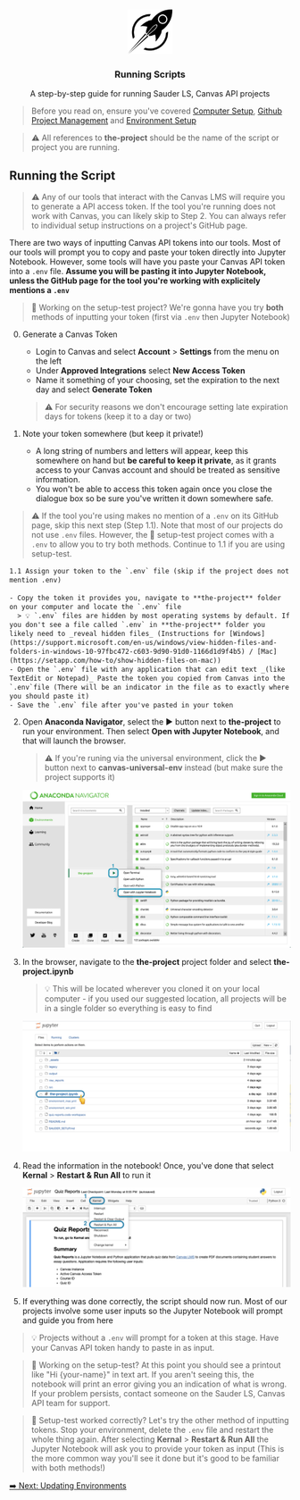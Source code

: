<br />
<p align="center">
  <div align="center">
    <img src="../imgs/rocket.png" alt="Logo" height="80">
  </div>

  <h3 align="center">Running Scripts</h3>

  <p align="center">
  A step-by-step guide for running Sauder LS, Canvas API projects
    <br />
  </p>
</p>

> Before you read on, ensure you've covered [Computer Setup](computer-setup.md), [Github Project Management](github-project-management.md) and [Environment Setup](environment-setup.md)

> ⚠️ All references to **the-project** should be the name of the script or project you are running.

## Running the Script

> ⚠️ Any of our tools that interact with the Canvas LMS will require you to generate a API access token. If the tool you're running does not work with Canvas, you can likely skip to Step 2. You can always refer to individual setup instructions on a project's GitHub page.

There are two ways of inputting Canvas API tokens into our tools. Most of our tools will prompt you to copy and paste your token directly into Jupyter Notebook. However, some tools will have you paste your Canvas API token into a `.env` file. **Assume you will be pasting it into Jupyter Notebook, unless the GitHub page for the tool you're working with explicitely mentions a `.env`**

> 👷 Working on the setup-test project? We're gonna have you try **both** methods of inputting your token (first via `.env` then Jupyter Notebook)

0. Generate a Canvas Token

   - Login to Canvas and select **Account** > **Settings** from the menu on the left
   - Under **Approved Integrations** select **New Access Token**
   - Name it something of your choosing, set the expiration to the next day and select **Generate Token**

   > ⚠️ For security reasons we don't encourage setting late expiration days for tokens (keep it to a day or two)

1. Note your token somewhere (but keep it private!)
   - A long string of numbers and letters will appear, keep this somewhere on hand but **be careful to keep it private**, as it grants access to your Canvas account and should be treated as sensitive information.
   - You won't be able to access this token again once you close the dialogue box so be sure you've written it down somewhere safe.

> ⚠️ If the tool you're using makes no mention of a `.env` on its GitHub page, skip this next step (Step 1.1). Note that most of our projects do not use `.env` files. However, the 👷 setup-test project comes with a `.env` to allow you to try both methods. Continue to 1.1 if you are using setup-test.

    1.1 Assign your token to the `.env` file (skip if the project does not mention .env)

    - Copy the token it provides you, navigate to **the-project** folder on your computer and locate the `.env` file
      > 💡 `.env` files are hidden by most operating systems by default. If you don't see a file called `.env` in **the-project** folder you likely need to _reveal hidden files_ (Instructions for [Windows](https://support.microsoft.com/en-us/windows/view-hidden-files-and-folders-in-windows-10-97fbc472-c603-9d90-91d0-1166d1d9f4b5) / [Mac](https://setapp.com/how-to/show-hidden-files-on-mac))
    - Open the `.env` file with any application that can edit text _(like TextEdit or Notepad)_ Paste the token you copied from Canvas into the `.env`file (There will be an indicator in the file as to exactly where you should paste it)
    - Save the `.env` file after you've pasted in your token

2. Open **Anaconda Navigator**, select the ▶ button next to **the-project** to run your environment. Then select **Open with Jupyter Notebook**, and that will launch the browser.

   > ⚠️ If you're runing via the universal environment, click the ▶ button next to **canvas-universal-env** instead (but make sure the project supports it)

   <div align="center">
      <img src="../imgs/sauder-ops-guide/anaconda-run.png" alt="Logo" width="600">
   </div>

3. In the browser, navigate to the **the-project** project folder and select **the-project.ipynb**

   > 💡 This will be located wherever you cloned it on your local computer - if you used our suggested location, all projects will be in a single folder so everything is easy to find

   <div align="center">
      <img src="../imgs/sauder-ops-guide/browser-select-notebook.png" alt="Logo" width="600">
   </div>

4. Read the information in the notebook! Once, you've done that select **Kernal** > **Restart & Run All** to run it

   <div align="center">
      <img src="../imgs/sauder-ops-guide/notebook-start.png" alt="Logo" width="600" >
   </div>

5. If everything was done correctly, the script should now run. Most of our projects involve some user inputs so the Jupyter Notebook will prompt and guide you from here

> 💡 Projects without a `.env` will prompt for a token at this stage. Have your Canvas API token handy to paste in as input.

> 👷 Working on the setup-test? At this point you should see a printout like "Hi {your-name}" in text art. If you aren't seeing this, the notebook will print an error giving you an indication of what is wrong. If your problem persists, contact someone on the Sauder LS, Canvas API team for support.

> 👷 Setup-test worked correctly? Let's try the other method of inputting tokens. Stop your environment, delete the `.env` file and restart the whole thing again. After selecting **Kernal** > **Restart & Run All** the Jupyter Notebook will ask you to provide your token as input (This is the more common way you'll see it done but it's good to be familiar with both methods!)

[➡️ Next: Updating Environments](updating-environments.md)
